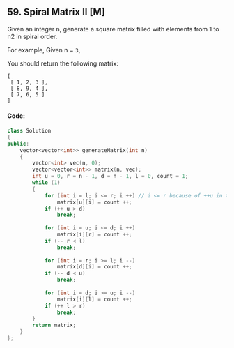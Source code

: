## 59. Spiral Matrix II [M]
Given an integer n, generate a square matrix filled with elements from 1 to n2 in spiral order.

For example,
Given n = `3`,

You should return the following matrix:
```
[
 [ 1, 2, 3 ],
 [ 8, 9, 4 ],
 [ 7, 6, 5 ]
]
```

#### Code:
```c++
class Solution 
{
public:
    vector<vector<int>> generateMatrix(int n) 
    {
        vector<int> vec(n, 0);
        vector<vector<int>> matrix(n, vec);
        int u = 0, r = n - 1, d = n - 1, l = 0, count = 1;
        while (1)
        {
            for (int i = l; i <= r; i ++) // i <= r because of ++u in the next step
                matrix[u][i] = count ++;
            if (++ u > d)
                break;
            
            for (int i = u; i <= d; i ++)
                matrix[i][r] = count ++;
            if (-- r < l)
                break;
            
            for (int i = r; i >= l; i --)
                matrix[d][i] = count ++;
            if (-- d < u)   
                break;
                
            for (int i = d; i >= u; i --)
                matrix[i][l] = count ++;
            if (++ l > r)
                break;
        }
        return matrix;
    }
};
```
